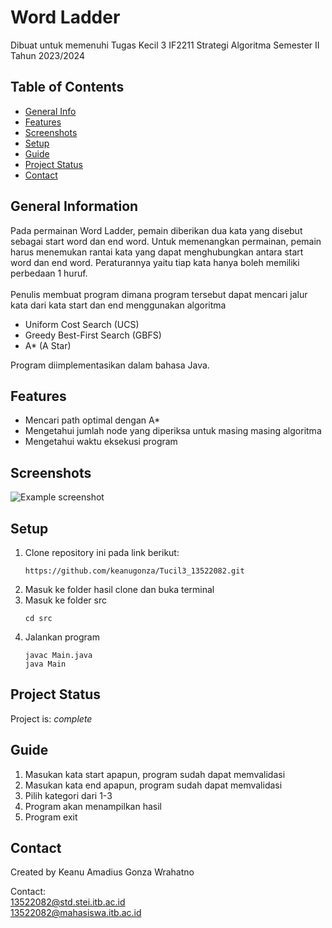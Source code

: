 # Word Ladder
Dibuat untuk memenuhi Tugas Kecil 3 IF2211 Strategi Algoritma Semester II Tahun 2023/2024

## Table of Contents
* [General Info](#general-information)
* [Features](#features)
* [Screenshots](#screenshots)
* [Setup](#setup)
* [Guide](#guide)
* [Project Status](#project-status)
* [Contact](#contact)


## General Information
Pada permainan Word Ladder, pemain diberikan dua kata yang disebut sebagai start word dan end word. 
Untuk memenangkan permainan, pemain harus menemukan rantai kata yang dapat menghubungkan antara start word dan end word.
Peraturannya yaitu tiap kata hanya boleh memiliki perbedaan 1 huruf. <br />
<br />
Penulis membuat program dimana program tersebut dapat mencari jalur kata dari kata start dan end menggunakan algoritma 
- Uniform Cost Search (UCS)
- Greedy Best-First Search (GBFS)
- A* (A Star) <br/>

Program diimplementasikan dalam bahasa Java.


## Features
- Mencari path optimal dengan A*
- Mengetahui jumlah node yang diperiksa untuk masing masing algoritma
- Mengetahui waktu eksekusi program


## Screenshots
![Example screenshot](./img/screenshot.png)
<!-- If you have screenshots you'd like to share, include them here. -->


## Setup
1. Clone repository ini pada link berikut:
    ```
    https://github.com/keanugonza/Tucil3_13522082.git
    ```
2. Masuk ke folder hasil clone dan buka terminal
3. Masuk ke folder src 
    ```
    cd src
    ```
4. Jalankan program
    ```
    javac Main.java
   java Main
    ```


## Project Status
Project is: _complete_ 


## Guide
1. Masukan kata start apapun, program sudah dapat memvalidasi
2. Masukan kata end apapun, program sudah dapat memvalidasi
3. Pilih kategori dari 1-3
4. Program akan menampilkan hasil
5. Program exit


## Contact
Created by Keanu Amadius Gonza Wrahatno

Contact: <br/>
13522082@std.stei.itb.ac.id <br/>
13522082@mahasiswa.itb.ac.id


<!-- Optional -->
<!-- ## License -->
<!-- This project is open source and available under the [... License](). -->

<!-- You don't have to include all sections - just the one's relevant to your project -->